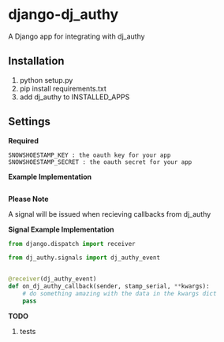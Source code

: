 django-dj_authy
====================

A Django app for integrating with dj_authy


Installation
------------

1. python setup.py
2. pip install requirements.txt
3. add dj_authy to INSTALLED_APPS

Settings
--------


__Required__


```
SNOWSHOESTAMP_KEY : the oauth key for your app
SNOWSHOESTAMP_SECRET : the oauth secret for your app
```


__Example Implementation__


```views.py
```


__Please Note__

A signal will be issued when recieving callbacks from dj_authy


__Signal Example Implementation__


```signals.py
from django.dispatch import receiver

from dj_authy.signals import dj_authy_event


@receiver(dj_authy_event)
def on_dj_authy_callback(sender, stamp_serial, **kwargs):
    # do something amazing with the data in the kwargs dict
    pass
```


__TODO__

1. tests
